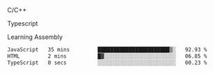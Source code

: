 <p>C/C++</p>
<p> Typescript</p>
<p>Learning Assembly</p>

<!--START_SECTION:waka-->

```txt
JavaScript   35 mins         ███████████████████████▒░   92.93 %
HTML         2 mins          █▓░░░░░░░░░░░░░░░░░░░░░░░   06.85 %
TypeScript   0 secs          ░░░░░░░░░░░░░░░░░░░░░░░░░   00.23 %
```

<!--END_SECTION:waka-->
